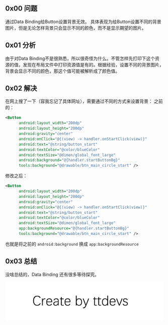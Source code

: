 
## 0x00 问题

通过Data Binding给Button设置背景无效。
具体表现为给Button设置不同的背景图片，但是无论怎样背景只会显示不同的颜色，而不是显示期望的图片。


## 0x01 分析

由于对Data Binding不是很熟悉，所以很奇怪为什么。不管怎样先打印下这个资源的值，发现在布局文件中打印资源值是有的。根据经验，设置不同的背景图片，背景会显示不同的颜色，那这个值可能被解析成了颜色值。


## 0x02 解决

在网上搜了一下（容我忘记了具体网址），需要通过不同的方式来设置背景：
之前的：

``` xml
<Button
      android:layout_width="200dp"
      android:layout_height="200dp"
      android:gravity="center"
      android:onClick="@{(view) -> handler.onStartClick(view)}"
      android:text="@string/button_start"
      android:textColor="@color/blueColor"
      android:textSize="@dimen/global_font_large"
      android:background="@{handler.startButtonBg}"
      tools:background="@drawable/btn_main_circle_start" />
```

修改之后：

``` xml
<Button
      android:layout_width="200dp"
      android:layout_height="200dp"
      android:gravity="center"
      android:onClick="@{(view) -> handler.onStartClick(view)}"
      android:text="@string/button_start"
      android:textColor="@color/blueColor"
      android:textSize="@dimen/global_font_large"
      app:backgroundResource="@{handler.startButtonBg}"
      tools:background="@drawable/btn_main_circle_start" />
```

也就是将之前的 `android:background` 换成 `app:backgroundResource`


## 0x03 总结

没啥总结的，Data Binding 还有很多等待探究。

![Create by ttdevs](https://raw.githubusercontent.com/ttdevs/ttdevs.github.io/common/images/logo.png)


